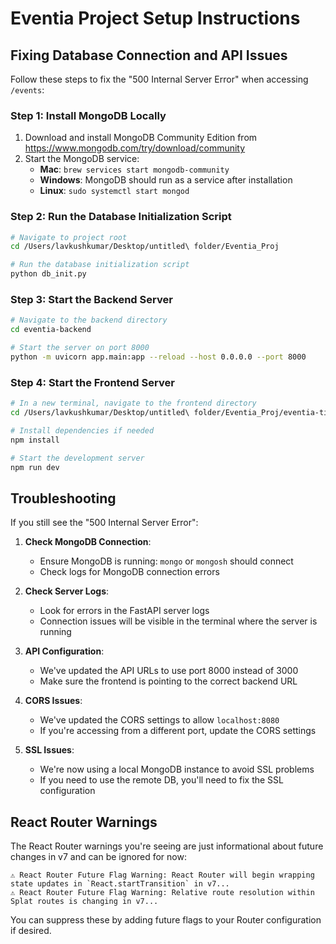 # Eventia Project Setup Instructions

## Fixing Database Connection and API Issues

Follow these steps to fix the "500 Internal Server Error" when accessing `/events`:

### Step 1: Install MongoDB Locally

1. Download and install MongoDB Community Edition from https://www.mongodb.com/try/download/community
2. Start the MongoDB service:
   - **Mac**: `brew services start mongodb-community`
   - **Windows**: MongoDB should run as a service after installation
   - **Linux**: `sudo systemctl start mongod`

### Step 2: Run the Database Initialization Script

```bash
# Navigate to project root
cd /Users/lavkushkumar/Desktop/untitled\ folder/Eventia_Proj

# Run the database initialization script
python db_init.py
```

### Step 3: Start the Backend Server

```bash
# Navigate to the backend directory
cd eventia-backend

# Start the server on port 8000
python -m uvicorn app.main:app --reload --host 0.0.0.0 --port 8000
```

### Step 4: Start the Frontend Server

```bash
# In a new terminal, navigate to the frontend directory
cd /Users/lavkushkumar/Desktop/untitled\ folder/Eventia_Proj/eventia-ticketing-flow

# Install dependencies if needed
npm install

# Start the development server
npm run dev
```

## Troubleshooting

If you still see the "500 Internal Server Error":

1. **Check MongoDB Connection**:
   - Ensure MongoDB is running: `mongo` or `mongosh` should connect
   - Check logs for MongoDB connection errors

2. **Check Server Logs**:
   - Look for errors in the FastAPI server logs
   - Connection issues will be visible in the terminal where the server is running

3. **API Configuration**:
   - We've updated the API URLs to use port 8000 instead of 3000
   - Make sure the frontend is pointing to the correct backend URL

4. **CORS Issues**:
   - We've updated the CORS settings to allow `localhost:8080`
   - If you're accessing from a different port, update the CORS settings

5. **SSL Issues**:
   - We're now using a local MongoDB instance to avoid SSL problems
   - If you need to use the remote DB, you'll need to fix the SSL configuration

## React Router Warnings

The React Router warnings you're seeing are just informational about future changes in v7 and can be ignored for now:

```
⚠️ React Router Future Flag Warning: React Router will begin wrapping state updates in `React.startTransition` in v7...
⚠️ React Router Future Flag Warning: Relative route resolution within Splat routes is changing in v7...
```

You can suppress these by adding future flags to your Router configuration if desired. 